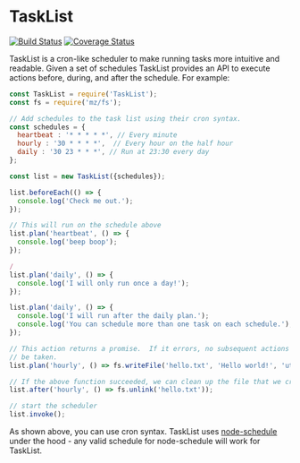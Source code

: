 # TaskList

[![Build Status](https://travis-ci.org/IMA-WorldHealth/TaskList.svg?branch=master)](https://travis-ci.org/IMA-WorldHealth/TaskList)
[![Coverage Status](https://coveralls.io/repos/github/IMA-WorldHealth/TaskList/badge.svg?branch=master)](https://coveralls.io/github/IMA-WorldHealth/TaskList?branch=master)

TaskList is a cron-like scheduler to make running tasks more intuitive and
readable.  Given a set of schedules TaskList provides an API to execute actions
before, during, and after the schedule.  For example:

```js
const TaskList = require('TaskList');
const fs = require('mz/fs');

// Add schedules to the task list using their cron syntax.
const schedules = {
  heartbeat : '* * * * *', // Every minute
  hourly : '30 * * * *',  // Every hour on the half hour
  daily : '30 23 * * *', // Run at 23:30 every day
};

const list = new TaskList({schedules});

list.beforeEach(() => {
  console.log('Check me out.');
});

// This will run on the schedule above
list.plan('heartbeat', () => {
  console.log('beep boop');
});

/
list.plan('daily', () => {
  console.log('I will only run once a day!');
});

list.plan('daily', () => {
  console.log('I will run after the daily plan.');
  console.log('You can schedule more than one task on each schedule.');
});

// This action returns a promise.  If it errors, no subsequent actions will
// be taken.
list.plan('hourly', () => fs.writeFile('hello.txt', 'Hello world!', 'utf8'));

// If the above function succeeded, we can clean up the file that we created.
list.after('hourly', () => fs.unlink('hello.txt'));

// start the scheduler
list.invoke();
```

As shown above, you can use cron syntax.  TaskList uses
[node-schedule](https://github.com/node-schedule/node-schedule) under the hood -
any valid schedule for node-schedule will work for TaskList.
